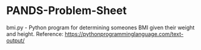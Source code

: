 # PANDS-Problem-Sheet

bmi.py  -  Python program for determining someones BMI given their weight and height. Reference: https://pythonprogramminglanguage.com/text-output/
